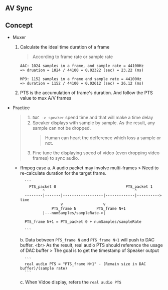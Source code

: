 AV Sync
-----

## Concept

+ Muxer
    1. Calculate the ideal time duration of a frame
        > According to frame rate or sample rate

        ``` text
        AAC: 1024 samples in a frame, and sample rate = 44100Hz
        => druation = 1024 / 44100 = 0.02322 (sec) = 23.22 (ms)

        MP3: 1152 samples in a frame and sample rate = 44100Hz
        => duration = 1152 / 44100 = 0.02612 (sec) = 26.12 (ms)

        ```

    2. PTS is the accumulation of frame's duration. And follow the PTS value to mux A/V frames


+ Practice
    > 1. `DAC -> speaker` spend time and that will make a time delay
    > 1. Speaker displays with sample by sample. As the result, any sample can not be dropped.
    >     > Human can heart the defference which loss a sample or not.
    > 1. Fine tune the displaying speed of video (even dropping video frames) to sync audio.

    - ffmpeg case
        a. A audio packet may involve multi-frames
            > Need to re-calculate duration for the target frame.

            ```
              PTS_packet 0                               PTS_packet 1
                    ^                                        ^
            --------|-------|------------------|-------------|---------->  time
                            v                  v
                        PTS_frame N         PTS_frame N+1
                    |---numSamples/sampleRate->|

            PTS_frame N+1 = PTS_packet 0 + numSamples/sampleRate

            ```

        b. Data between `PTS_frame N` and `PTS_frame N+1` will push to DAC buffer. <br\>
            As the result, real audio PTS should reference the usage of DAC buffer
            > The goal is to get the timestamp of Speaker output

            ```
            real audio PTS = "PTS_frame N+1" - (Remain size in DAC buffer)/(sample rate)
            ```

        c. When Vidoe display, refers the `real audio PTS`



